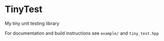 # TinyTest

My tiny unit testing library

For documentation and build instructions see `example/` and `tiny_test.hpp`

